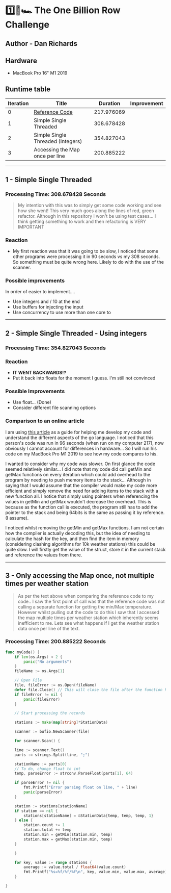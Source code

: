 # 1️⃣🐝🏎️ The One Billion Row Challenge


## Author - Dan Richards 


## Hardware 
- MacBook Pro 16" M1 2019 


## Runtime table 

| Iteration | Title                                                                                                                                         | Duration   | Improvement |
|-----------|-----------------------------------------------------------------------------------------------------------------------------------------------|------------| ------------|
| 0         | [Reference Code](https://r2p.dev/b/2024-03-18-1brc-go/#:~:text=One%20Billion%20Row%20Challenge%20in%20Golang%20%2D%20From%2095s%20to%201.96s) | 217.976069 |             |
| 1         | Simple Single Threaded                                                                                                                        | 308.678428 |             |
| 2         | Simple Single Threaded (Integers)                                                                                                             | 354.827043 |             | 
| 3         | Accessing the Map once per line                                                                                                               | 200.885222 |             | 

------


## 1 - Simple Single Threaded

### **Processing Time**: 308.678428 Seconds

> My intention with this was to simply get some code working and see how she went! This very much goes along the lines of red, green refactor. 
> Although in this repository I won't be using test cases... I think getting something to work and then refactoring is VERY IMPORTANT 


### Reaction
- My first reaction was that it was going to be slow, I noticed that some other programs were processing it in 90 seconds vs my 308 seconds. So something must be quite wrong here. Likely to do with the use of the scanner.

### Possible improvements
In order of easier to implement.... 
- Use integers and / 10 at the end 
- Use buffers for injecting the input 
- Use concurrency to use more than one core to

-------

## 2 - Simple Single Threaded - Using integers

### **Processing Time**: 354.827043 Seconds

### Reaction
- **IT WENT BACKWARDS!?**
- Put it back into floats for the moment I guess. I'm still not convinced

### Possible Improvements 
- Use float... (Done)
- Consider different file scanning options


### Comparison to an online article 
I am using [this article](https://r2p.dev/b/2024-03-18-1brc-go/#:~:text=One%20Billion%20Row%20Challenge%20in%20Golang%20%2D%20From%2095s%20to%201.96sthis) as a guide for helping me develop my code and understand the different aspects of the go language. 
I noticed that this person's code was run in 96 seconds (when run on my computer 217), now obviously I cannot account for differences in hardware... So I will run his code on my MacBook Pro M1 2019 to see how my code compares to his.  

I wanted to consider why my code was slower. On first glance the code seemed relatively similar... 
I did note that my code did call getMin and getMax functions on every iteration which could add overhead to the program by needing to push memory items to the stack... Although in saying that I would assume that the compiler would make my code more efficient and simply remove the need for adding items to the stack with a new function all. I notice that simply using pointers when referencing the values in getMin and getMax wouldn't decrease the overhead. This is because as the function call is executed, the program still has to add the pointer to the stack and being 64bits is the same as passing it by reference. (I assume). 


I noticed whilst removing the getMin and getMax functions. I am not certain how the compiler is actually decoding this, but the idea of needing to calculate the hash for the key, and then find the item in memory (considering clashing algorithms for 10k weather stations) this could be quite slow. I will firstly get the value of the struct, store it in the current stack and reference the values from there. 


-------

## 3 - Only accessing the Map once, not multiple times per weather station 

> As per the text above when comparing the reference code to my code.. I saw the first point of call was that the reference code was not calling a separate function for getting the min/Max temperature. However whilst pulling out the code to do this I saw that I accessed the map multiple times per weather station which inherently seems inefficient to me. Lets see what happens if I get the weather station data once per line of the text. 


### **Processing Time**: 200.885222 Seconds

```go
func myCode() {
    if len(os.Args) < 2 {
        panic("No arguments")
    }
    fileName := os.Args[1]

    // Open File
    file, fileError := os.Open(fileName)
    defer file.Close() // This will close the file after the function has been run.
    if fileError != nil {
        panic(fileError)
    }

    // Start processing the records

    stations := make(map[string]*StationData)

    scanner := bufio.NewScanner(file)

    for scanner.Scan() {

    line := scanner.Text()
    parts := strings.Split(line, ";")

    stationName := parts[0]
    // To do, change float to int
    temp, parseError := strconv.ParseFloat(parts[1], 64)

    if parseError != nil {
        fmt.Printf("Error parsing float on line, " + line)
        panic(parseError)
    }

    station := stations[stationName]
    if station == nil {
        stations[stationName] = &StationData{temp, temp, temp, 1}
    } else {
        station.count += 1
        station.total += temp
        station.min = getMin(station.min, temp)
        station.max = getMax(station.min, temp)
    }

    }

    for key, value := range stations {
        average := value.total / float64(value.count)
        fmt.Printf("%s=%f/%f/%f\n", key, value.min, value.max, average)
    }

}
```



